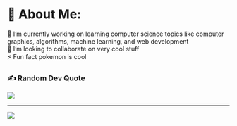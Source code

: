# 💫 About Me:
🔭 I’m currently working on learning computer science topics like computer graphics, algorithms, machine learning, and web development<br>👯 I’m looking to collaborate on very cool stuff<br>⚡ Fun fact pokemon is cool


### ✍️ Random Dev Quote
![](https://quotes-github-readme.vercel.app/api?type=horizontal&theme=radical)

---
[![](https://visitcount.itsvg.in/api?id=rauldhs&icon=0&color=0)](https://visitcount.itsvg.in)

<!-- Proudly created with GPRM ( https://gprm.itsvg.in ) -->
